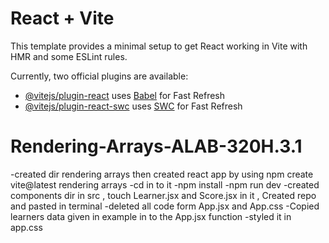 # React + Vite

This template provides a minimal setup to get React working in Vite with HMR and some ESLint rules.

Currently, two official plugins are available:

- [@vitejs/plugin-react](https://github.com/vitejs/vite-plugin-react/blob/main/packages/plugin-react/README.md) uses [Babel](https://babeljs.io/) for Fast Refresh
- [@vitejs/plugin-react-swc](https://github.com/vitejs/vite-plugin-react-swc) uses [SWC](https://swc.rs/) for Fast Refresh
# Rendering-Arrays-ALAB-320H.3.1
-created dir rendering arrays  then created react app by using npm create vite@latest rendering arrays
-cd in to it 
-npm install
-npm run dev
-created components dir in src , touch Learner.jsx and Score.jsx in it , Created repo and pasted in terminal 
-deleted all code form App.jsx and App.css
-Copied learners data given in example in to the App.jsx function
-styled it in app.css